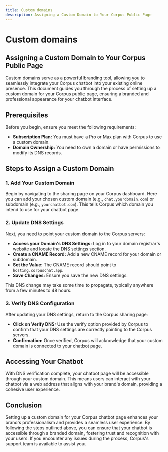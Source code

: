 ```yaml
---
title: Custom domains
description: Assigning a Custom Domain to Your Corpus Public Page
---
```


# Custom domains
## Assigning a Custom Domain to Your Corpus Public Page

Custom domains serve as a powerful branding tool, allowing you to seamlessly integrate your Corpus chatbot into your existing online presence. This document guides you through the process of setting up a custom domain for your Corpus public page, ensuring a branded and professional appearance for your chatbot interface.

## Prerequisites

Before you begin, ensure you meet the following requirements:

- **Subscription Plan:** You must have a Pro or Max plan with Corpus to use a custom domain.
- **Domain Ownership:** You need to own a domain or have permissions to modify its DNS records.

## Steps to Assign a Custom Domain

### 1. Add Your Custom Domain

Begin by navigating to the sharing page on your Corpus dashboard. Here you can add your chosen custom domain (e.g., `chat.yourdomain.com`) or subdomain (e.g., `yourchatbot.com`). This tells Corpus which domain you intend to use for your chatbot page.

### 2. Update DNS Settings

Next, you need to point your custom domain to the Corpus servers:

- **Access your Domain's DNS Settings:** Log in to your domain registrar's website and locate the DNS settings section.
- **Create a CNAME Record:** Add a new CNAME record for your domain or subdomain.
- **Set the Value:** The CNAME record should point to `hosting.corpuschat.app`.
- **Save Changes:** Ensure you save the new DNS settings.

This DNS change may take some time to propagate, typically anywhere from a few minutes to 48 hours.

### 3. Verify DNS Configuration

After updating your DNS settings, return to the Corpus sharing page:

- **Click on Verify DNS:** Use the verify option provided by Corpus to confirm that your DNS settings are correctly pointing to the Corpus servers.
- **Confirmation:** Once verified, Corpus will acknowledge that your custom domain is connected to your chatbot page.

## Accessing Your Chatbot

With DNS verification complete, your chatbot page will be accessible through your custom domain. This means users can interact with your chatbot via a web address that aligns with your brand's domain, providing a cohesive user experience.

## Conclusion

Setting up a custom domain for your Corpus chatbot page enhances your brand's professionalism and provides a seamless user experience. By following the steps outlined above, you can ensure that your chatbot is accessible through a branded domain, fostering trust and recognition with your users. If you encounter any issues during the process, Corpus's support team is available to assist you.
